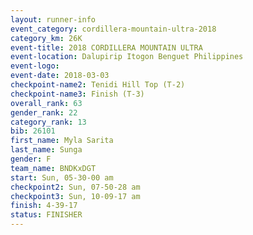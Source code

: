 ```yaml
---
layout: runner-info 
event_category: cordillera-mountain-ultra-2018 
category_km: 26K 
event-title: 2018 CORDILLERA MOUNTAIN ULTRA 
event-location: Dalupirip Itogon Benguet Philippines 
event-logo: 
event-date: 2018-03-03 
checkpoint-name2: Tenidi Hill Top (T-2) 
checkpoint-name3: Finish (T-3) 
overall_rank: 63
gender_rank: 22
category_rank: 13
bib: 26101
first_name: Myla Sarita
last_name: Sunga
gender: F
team_name: BNDKxDGT
start: Sun, 05-30-00 am
checkpoint2: Sun, 07-50-28 am
checkpoint3: Sun, 10-09-17 am
finish: 4-39-17
status: FINISHER
---
```

